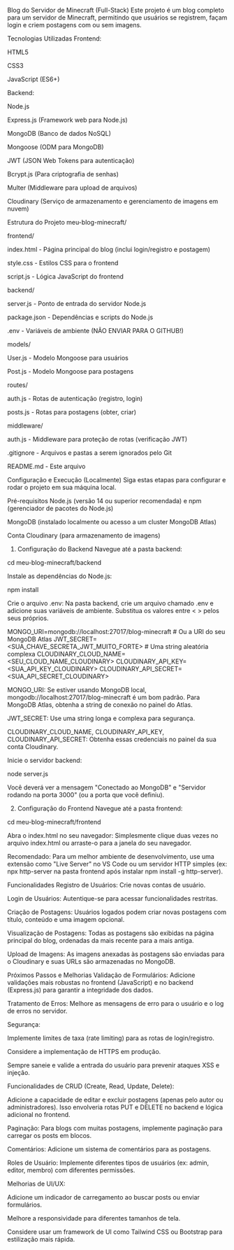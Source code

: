 Blog do Servidor de Minecraft (Full-Stack)
Este projeto é um blog completo para um servidor de Minecraft, permitindo que usuários se registrem, façam login e criem postagens com ou sem imagens.

Tecnologias Utilizadas
Frontend:

HTML5

CSS3

JavaScript (ES6+)

Backend:

Node.js

Express.js (Framework web para Node.js)

MongoDB (Banco de dados NoSQL)

Mongoose (ODM para MongoDB)

JWT (JSON Web Tokens para autenticação)

Bcrypt.js (Para criptografia de senhas)

Multer (Middleware para upload de arquivos)

Cloudinary (Serviço de armazenamento e gerenciamento de imagens em nuvem)

Estrutura do Projeto
meu-blog-minecraft/

frontend/

index.html - Página principal do blog (inclui login/registro e postagem)

style.css - Estilos CSS para o frontend

script.js - Lógica JavaScript do frontend

backend/

server.js - Ponto de entrada do servidor Node.js

package.json - Dependências e scripts do Node.js

.env - Variáveis de ambiente (NÃO ENVIAR PARA O GITHUB!)

models/

User.js - Modelo Mongoose para usuários

Post.js - Modelo Mongoose para postagens

routes/

auth.js - Rotas de autenticação (registro, login)

posts.js - Rotas para postagens (obter, criar)

middleware/

auth.js - Middleware para proteção de rotas (verificação JWT)

.gitignore - Arquivos e pastas a serem ignorados pelo Git

README.md - Este arquivo

Configuração e Execução (Localmente)
Siga estas etapas para configurar e rodar o projeto em sua máquina local.

Pré-requisitos
Node.js (versão 14 ou superior recomendada) e npm (gerenciador de pacotes do Node.js)

MongoDB (instalado localmente ou acesso a um cluster MongoDB Atlas)

Conta Cloudinary (para armazenamento de imagens)

1. Configuração do Backend
Navegue até a pasta backend:

cd meu-blog-minecraft/backend

Instale as dependências do Node.js:

npm install

Crie o arquivo .env:
Na pasta backend, crie um arquivo chamado .env e adicione suas variáveis de ambiente. Substitua os valores entre < > pelos seus próprios.

MONGO_URI=mongodb://localhost:27017/blog-minecraft # Ou a URI do seu MongoDB Atlas
JWT_SECRET=<SUA_CHAVE_SECRETA_JWT_MUITO_FORTE> # Uma string aleatória complexa
CLOUDINARY_CLOUD_NAME=<SEU_CLOUD_NAME_CLOUDINARY>
CLOUDINARY_API_KEY=<SUA_API_KEY_CLOUDINARY>
CLOUDINARY_API_SECRET=<SUA_API_SECRET_CLOUDINARY>

MONGO_URI: Se estiver usando MongoDB local, mongodb://localhost:27017/blog-minecraft é um bom padrão. Para MongoDB Atlas, obtenha a string de conexão no painel do Atlas.

JWT_SECRET: Use uma string longa e complexa para segurança.

CLOUDINARY_CLOUD_NAME, CLOUDINARY_API_KEY, CLOUDINARY_API_SECRET: Obtenha essas credenciais no painel da sua conta Cloudinary.

Inicie o servidor backend:

node server.js

Você deverá ver a mensagem "Conectado ao MongoDB" e "Servidor rodando na porta 3000" (ou a porta que você definiu).

2. Configuração do Frontend
Navegue até a pasta frontend:

cd meu-blog-minecraft/frontend

Abra o index.html no seu navegador:
Simplesmente clique duas vezes no arquivo index.html ou arraste-o para a janela do seu navegador.

Recomendado: Para um melhor ambiente de desenvolvimento, use uma extensão como "Live Server" no VS Code ou um servidor HTTP simples (ex: npx http-server na pasta frontend após instalar npm install -g http-server).

Funcionalidades
Registro de Usuários: Crie novas contas de usuário.

Login de Usuários: Autentique-se para acessar funcionalidades restritas.

Criação de Postagens: Usuários logados podem criar novas postagens com título, conteúdo e uma imagem opcional.

Visualização de Postagens: Todas as postagens são exibidas na página principal do blog, ordenadas da mais recente para a mais antiga.

Upload de Imagens: As imagens anexadas às postagens são enviadas para o Cloudinary e suas URLs são armazenadas no MongoDB.

Próximos Passos e Melhorias
Validação de Formulários: Adicione validações mais robustas no frontend (JavaScript) e no backend (Express.js) para garantir a integridade dos dados.

Tratamento de Erros: Melhore as mensagens de erro para o usuário e o log de erros no servidor.

Segurança:

Implemente limites de taxa (rate limiting) para as rotas de login/registro.

Considere a implementação de HTTPS em produção.

Sempre saneie e valide a entrada do usuário para prevenir ataques XSS e injeção.

Funcionalidades de CRUD (Create, Read, Update, Delete):

Adicione a capacidade de editar e excluir postagens (apenas pelo autor ou administradores). Isso envolveria rotas PUT e DELETE no backend e lógica adicional no frontend.

Paginação: Para blogs com muitas postagens, implemente paginação para carregar os posts em blocos.

Comentários: Adicione um sistema de comentários para as postagens.

Roles de Usuário: Implemente diferentes tipos de usuários (ex: admin, editor, membro) com diferentes permissões.

Melhorias de UI/UX:

Adicione um indicador de carregamento ao buscar posts ou enviar formulários.

Melhore a responsividade para diferentes tamanhos de tela.

Considere usar um framework de UI como Tailwind CSS ou Bootstrap para estilização mais rápida.
